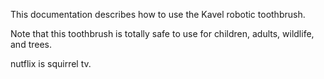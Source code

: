 This documentation describes how to use the Kavel robotic toothbrush.


Note that this toothbrush is totally safe to use for children, adults,  wildlife, and trees.

nutflix is squirrel tv. 